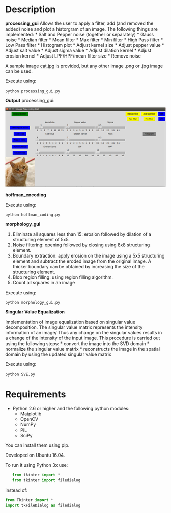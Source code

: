 # Description

**processing_gui**
Allows the user to apply a filter, add (and removed the added) noise and plot a historgram of an image.
The following things are implemented:
	* Salt and Pepper noise (together or separately)
	* Gauss noise
	* Median filter
	* Mean filter
	* Max filter
	* Min filter
	* High Pass filter
	* Low Pass filter
	* Histogram plot
	* Adjust kernel size
	* Adjust pepper value
	* Adjust salt value
	* Adjust sigma value
	* Adjust dilation kernel
	* Adjust erosion kernel
	* Adjust LPF/HPF/mean filter size
	* Remove noise
  
A sample image [cat.jpg](https://raw.githubusercontent.com/Dzvezdana/image-processing-basics/master/processing_gui/cat.jpg) is provided, but any other image .png or .jpg image can be used.  
  
Execute using:  
```shell
python processing_gui.py
```

**Output**
processing_gui:    
<p align="center">
	<img src="https://raw.githubusercontent.com/Dzvezdana/image-processing-basics/master/processing_gui/gui_image.png">  
</p>

**hoffman_encoding**

Execute using:  
```shell
python hoffman_coding.py
```

**morphology_gui**

1. Eliminate all squares less than 15: erosion followed by dilation of a structuring element of 5x5.
2. Noise filtering: opening followed by closing using 8x8 structuring element.
3. Boundary extraction: apply erosion on the image using a 5x5 structuring element and subtract the eroded image from the original image. A thicker boundary can be obtained by increasing the size of the structuring element.
4. Blob region filling: using region filling algorithm.
5. Count all squares in an image

Execute using:  
```shell
python morphology_gui.py
```

**Singular Value Equalization**

Implementation of image equalization based on singular value decomposition. The singular value matrix represents the intensity information of an image/ Thus any change on the singular values results in a change of the intensity of the input image. This procedure is carried out using the following steps: 
	* convert the image into the SVD domain
	* normalize the singular value matrix
	* reconstructs the image in the spatial domain by using the updated singular value matrix

Execute using:  
```shell
python SVE.py
```

# Requirements

* Python 2.6 or higher and the following python modules:
	* Matplotlib
 	* OpenCV
 	* NumPy
 	* PIL
 	* SciPy	
 	
You can install them using pip.

Developed on Ubuntu 16.04.

To run it using Python 3x use:
```python
   from tkinter import *
   from tkinter import filedialog
```

instead of:
```python
from Tkinter import *
import tkFileDialog as filedialog
```